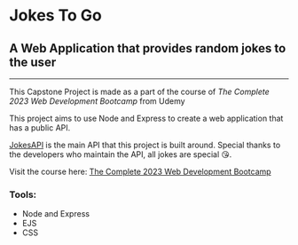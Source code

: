 # Jokes To Go
## A Web Application that provides random jokes to the user

---

This Capstone Project is made as a part of the course of *The Complete 2023 Web Development Bootcamp* from Udemy

This project aims to use Node and Express to create a web application that has a public API.

[JokesAPI](https://v2.jokeapi.dev/) is the main API that this project is built around. Special thanks to the developers who maintain the API, all jokes are special 😘.

Visit the course here: [The Complete 2023 Web Development Bootcamp](https://www.udemy.com/course/the-complete-web-development-bootcamp/learn/lecture/38516770#overview)

### Tools:
- Node and Express
- EJS
- CSS


